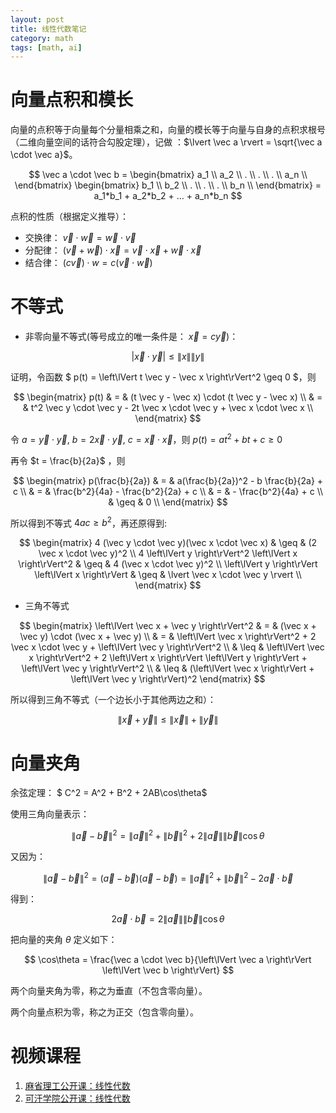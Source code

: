 ```yaml
---
layout: post
title: 线性代数笔记
category: math
tags: [math, ai]
---
```


# 向量点积和模长

向量的点积等于向量每个分量相乘之和，向量的模长等于向量与自身的点积求根号（二维向量空间的话符合勾股定理），记做 ：$\lvert \vec a \rvert = \sqrt{\vec a \cdot \vec a}$。

$$
\vec a \cdot \vec b = 
\begin{bmatrix}
  a_1 \\
  a_2 \\
  . \\
  . \\
  . \\
  a_n \\
\end{bmatrix}
\begin{bmatrix}
  b_1 \\
  b_2 \\
  . \\
  . \\
  . \\
  b_n \\
\end{bmatrix}
= a_1*b_1 + a_2*b_2 + ... + a_n*b_n
$$

点积的性质（根据定义推导）：

* 交换律： $\vec v \cdot \vec w = \vec w \cdot \vec v$
* 分配律： $(\vec v + \vec w) \cdot \vec x = \vec v \cdot \vec x + \vec w \cdot \vec x$
* 结合律： $(c \vec v) \cdot w = c (\vec v \cdot \vec w)$


# 不等式

* 非零向量不等式(等号成立的唯一条件是： $\vec x = c \vec y$)：

$$
\lvert \vec x \cdot \vec y \rvert \leq \left\lVert x \right\rVert \left\lVert y \right\rVert
$$

证明，令函数 $ p(t) = \left\lVert t \vec y - \vec x \right\rVert^2 \geq 0 $，则

$$
\begin{matrix}
p(t) & = & (t \vec y - \vec x) \cdot (t \vec y - \vec x) \\
     & = & t^2 \vec y \cdot \vec y - 2t \vec x \cdot \vec y + \vec x \cdot \vec x \\
\end{matrix}
$$

令 $a = \vec y \cdot \vec y$, $b = 2 \vec x \cdot \vec y$, $c = \vec x \cdot \vec x$，则 $p(t) = at^2+bt+c \geq 0$

再令 $t = \frac{b}{2a}$ ，则

$$
\begin{matrix}
p(\frac{b}{2a}) & = & a(\frac{b}{2a})^2 - b \frac{b}{2a} + c \\
 & = & \frac{b^2}{4a} - \frac{b^2}{2a} + c \\
 & = & - \frac{b^2}{4a} + c \\
 & \geq & 0 \\
\end{matrix}
$$

所以得到不等式 $4ac \geq b^2$，再还原得到:

$$
\begin{matrix}
4 (\vec y \cdot \vec y)(\vec x \cdot \vec x) & \geq & (2 \vec x \cdot \vec y)^2 \\
4 \left\lVert y \right\rVert^2 \left\lVert x \right\rVert^2 & \geq & 4 (\vec x \cdot \vec y)^2 \\
\left\lVert y \right\rVert \left\lVert x \right\rVert & \geq & \lvert \vec x \cdot \vec y \rvert \\
\end{matrix}
$$

* 三角不等式

$$
\begin{matrix}
\left\lVert \vec x + \vec y \right\rVert^2 & = & (\vec x + \vec y) \cdot (\vec x + \vec y) \\
    & = & \left\lVert \vec x \right\rVert^2 + 2 \vec x \cdot \vec y + \left\lVert \vec y \right\rVert^2 \\
    & \leq & \left\lVert \vec x \right\rVert^2 + 2 \left\lVert x \right\rVert \left\lVert y \right\rVert + \left\lVert \vec y \right\rVert^2 \\
    & \leq & (\left\lVert \vec x \right\rVert + \left\lVert \vec y \right\rVert)^2
\end{matrix}
$$

所以得到三角不等式（一个边长小于其他两边之和）：

$$
\left\lVert \vec x + \vec y \right\rVert \leq \left\lVert \vec x \right\rVert + \left\lVert \vec y \right\rVert
$$




# 向量夹角

余弦定理： $ C^2 = A^2 + B^2 + 2AB\cos\theta$

使用三角向量表示： 

$$
\left\lVert \vec a - \vec b \right\rVert^2 = \left\lVert \vec a \right\rVert^2 + \left\lVert \vec b \right\rVert^2 + 2 \left\lVert \vec a \right\rVert \left\lVert \vec b \right\rVert \cos\theta
$$

又因为：

$$
\left\lVert \vec a - \vec b \right\rVert^2 = (\vec a - \vec b)(\vec a - \vec b) = \left\lVert \vec a \right\rVert^2 + \left\lVert \vec b \right\rVert^2 - 2 \vec a \cdot \vec b
$$

得到： 

$$
2 \vec a \cdot \vec b = 2 \left\lVert \vec a \right\rVert \left\lVert \vec b \right\rVert \cos\theta
$$

把向量的夹角 $\theta$ 定义如下：

$$
\cos\theta = \frac{\vec a \cdot \vec b}{\left\lVert \vec a \right\rVert \left\lVert \vec b \right\rVert}
$$

两个向量夹角为零，称之为垂直（不包含零向量）。

两个向量点积为零，称之为正交（包含零向量）。


# 视频课程
1. [麻省理工公开课：线性代数](http://open.163.com/special/opencourse/daishu.html)
2. [可汗学院公开课：线性代数](http://open.163.com/special/Khan/linearalgebra.html)
